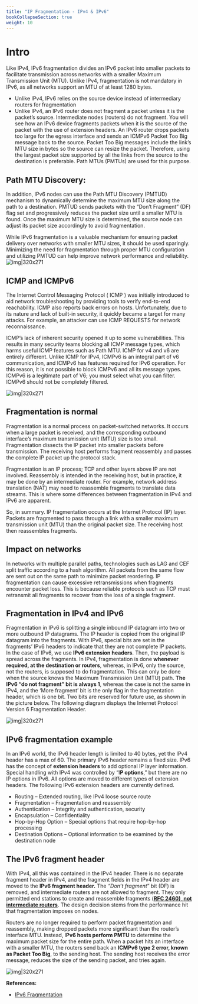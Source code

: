 ```yaml
---
title: "IP Fragmentation - IPv4 & IPv6"
bookCollapseSection: true
weight: 10
---
```


# Intro
Like IPv4, IPv6 fragmentation divides an IPv6 packet into smaller packets to facilitate transmission across networks with a smaller Maximum Transmission Unit (MTU). Unlike IPv4, fragmentation is not mandatory in IPv6, as all networks support an MTU of at least 1280 bytes.

* Unlike IPv4, IPv6 relies on the source device instead of intermediary routers for fragmentation
* Unlike IPv4, an IPv6 router does not fragment a packet unless it is the packet’s source. Intermediate nodes (routers) do not fragment. You will see how an IPv6 device fragments packets when it is the source of the packet with the use of extension headers.
An IPv6 router drops packets too large for the egress interface and sends an ICMPv6 Packet Too Big message back to the source. Packet Too Big messages include the link’s MTU size in bytes so the source can resize the packet. Therefore, using the largest packet size supported by all the links from the source to the destination is preferable. Path MTUs (PMTUs) are used for this purpose. 

## Path MTU Discovery:
In addition, IPv6 nodes can use the Path MTU Discovery (PMTUD) mechanism to dynamically determine the maximum MTU size along the path to a destination. PMTUD sends packets with the “Don’t Fragment” (DF) flag set and progressively reduces the packet size until a smaller MTU is found. Once the maximum MTU size is determined, the source node can adjust its packet size accordingly to avoid fragmentation.

While IPv6 fragmentation is a valuable mechanism for ensuring packet delivery over networks with smaller MTU sizes, it should be used sparingly. Minimizing the need for fragmentation through proper MTU configuration and utilizing PMTUD can help improve network performance and reliability.
![img|320x271](https://prasenjitmanna.com/tech-book/diagrams/ip-fragment/rsz_1ipv6_path_mtu_discovery.png)

## ICMP and ICMPv6
The Internet Control Messaging Protocol ( ICMP ) was initially introduced to aid network troubleshooting by providing tools to verify end-to-end reachability. ICMP also reports back errors on hosts. Unfortunately, due to its nature and lack of built-in security, it quickly became a target for many attacks. For example, an attacker can use ICMP REQUESTS for network reconnaissance.

ICMP’s lack of inherent security opened it up to some vulnerabilities. This results in many security teams blocking all ICMP message types, which harms useful ICMP features such as Path MTU. ICMP for v4 and v6 are entirely different. Unlike ICMP for IPv4, ICMPv6 is an integral part of v6 communication, and ICMPv6 has features required for IPv6 operation. For this reason, it is not possible to block ICMPv6 and all its message types. ICMPv6 is a legitimate part of V6; you must select what you can filter. ICMPv6 should not be completely filtered.

![img|320x271](https://prasenjitmanna.com/tech-book/diagrams/ip-fragment/rsz_1ip_fragmentation.png)

## Fragmentation is normal
Fragmentation is a normal process on packet-switched networks. It occurs when a large packet is received, and the corresponding outbound interface’s maximum transmission unit (MTU) size is too small. Fragmentation dissects the IP packet into smaller packets before transmission. The receiving host performs fragment reassembly and passes the complete IP packet up the protocol stack.

Fragmentation is an IP process; TCP and other layers above IP are not involved. Reassembly is intended in the receiving host, but in practice, it may be done by an intermediate router. For example, network address translation (NAT) may need to reassemble fragments to translate data streams. This is where some differences between fragmentation in IPv4 and IPv6 are apparent.

So, in summary. IP fragmentation occurs at the Internet Protocol (IP) layer. Packets are fragmented to pass through a link with a smaller maximum transmission unit (MTU) than the original packet size. The receiving host then reassembles fragments.


## Impact on networks
In networks with multiple parallel paths, technologies such as LAG and CEF split traffic according to a hash algorithm. All packets from the same flow are sent out on the same path to minimize packet reordering. IP fragmentation can cause excessive retransmissions when fragments encounter packet loss. This is because reliable protocols such as TCP must retransmit all fragments to recover from the loss of a single fragment.

## Fragmentation in IPv4 and IPv6
Fragmentation in IPv6 is splitting a single inbound IP datagram into two or more outbound IP datagrams. The IP header is copied from the original IP datagram into the fragments. With IPv6, special bits are set in the fragments’ IPv6 headers to indicate that they are not complete IP packets. In the case of IPv6, we use **IPv6 extension headers**. Then, the payload is spread across the fragments.
In IPv4, fragmentation is done **whenever required, at the destination or routers**, whereas, in IPv6, only the source, not the routers, is supposed to do fragmentation. This can only be done when the source knows the Maximum Transmission Unit (MTU) path. **The IPv6 “do not fragment” bit is always 1**, whereas the case is not the same in IPv4, and the ‘More fragment’ bit is the only flag in the fragmentation header, which is one bit. Two bits are reserved for future use, as shown in the picture below. The following diagram displays the Internet Protocol Version 6 Fragmentation Header.

![img|320x271](https://prasenjitmanna.com/tech-book/diagrams/ip-fragment/rsz_1ipv6_fragmentsiton_headre.png)
## IPv6 fragmentation example
In an IPv6 world, the IPv6 header length is limited to 40 bytes, yet the IPv4 header has a max of 60. The primary IPv6 header remains a fixed size. IPv6 has the concept of **extension headers** to add optional IP layer information. Special handling with IPv4 was controlled by “I**P options**,” but there are no IP options in IPv6. All options are moved to different types of extension headers.
The following IPv6 extension headers are currently defined.

* Routing – Extended routing, like IPv4 loose source route
* Fragmentation – Fragmentation and reassembly
* Authentication – Integrity and authentication, security
* Encapsulation – Confidentiality
* Hop-by-Hop Option – Special options that require hop-by-hop processing
* Destination Options – Optional information to be examined by the destination node

## The IPv6 fragment header
With IPv4, all this was contained in the IPv4 header. There is no separate fragment header in IPv4, and the fragment fields in the IPv4 header are moved to the **IPv6 fragment header.** The _“Don’t fragment_” bit (DF) is removed, and intermediate routers are not allowed to fragment. They only permitted end stations to create and reassemble fragments ([**RFC 2460)**, **not intermediate routers**](https://www.rfc-editor.org/rfc/rfc2460). The design decision stems from the performance hit that fragmentation imposes on nodes.

Routers are no longer required to perform packet fragmentation and reassembly, making dropped packets more significant than the router’s interface MTU. Instead, I**Pv6 hosts perform PMTU** to determine the maximum packet size for the entire path. When a packet hits an interface with a smaller MTU, the routers send back an **ICMPv6 type 2 error, known as Packet Too Big**, to the sending host. The sending host receives the error message, reduces the size of the sending packet, and tries again.

![img|320x271](https://prasenjitmanna.com/tech-book/diagrams/ip-fragment/rsz_1ipv6_frme_examke.png)

**References:**
* [IPv6 Fragmentation](https://network-insight.net/2015/10/16/ipv6-fragmentation/) 
